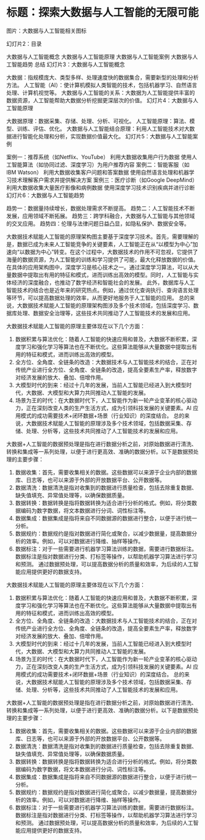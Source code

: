 # 标题：探索大数据与人工智能的无限可能

图片：大数据与人工智能相关图标

幻灯片2：目录

大数据与人工智能概念
大数据与人工智能原理
大数据与人工智能案例
大数据与人工智能趋势
总结
幻灯片3：大数据与人工智能概念

大数据：指规模庞大、类型多样、处理速度快的数据集合，需要新型的处理和分析方法。
人工智能（AI）：使计算机模拟人类智能的技术，包括机器学习、自然语言处理、计算机视觉等。
大数据与人工智能的关系：大数据为人工智能提供丰富的数据资源，人工智能帮助大数据分析挖掘更深层次的价值。
幻灯片4：大数据与人工智能原理

大数据原理：数据采集、存储、处理、分析、可视化。
人工智能原理：算法、模型、训练、评估、优化。
大数据与人工智能结合原理：利用人工智能技术对大数据进行智能化处理和分析，实现数据价值最大化。
幻灯片5：大数据与人工智能案例

案例一：推荐系统（如Netflix、YouTube）
利用大数据收集用户行为数据
使用人工智能算法（如协同过滤、深度学习）为用户推荐内容
案例二：智能客服（如IBM Watson）
利用大数据收集客户问题和答案数据
使用自然语言处理和机器学习技术理解客户需求并提供解决方案
案例三：医疗诊断（如Google DeepMind）
利用大数据收集大量医疗影像和病例数据
使用深度学习技术识别疾病并进行诊断
幻灯片6：大数据与人工智能趋势

趋势一：数据量持续增长，数据处理需求不断提高。
趋势二：人工智能技术不断发展，应用领域不断拓展。
趋势三：跨学科融合，大数据与人工智能与其他领域的交叉应用。
趋势四：伦理与法律问题日益凸显，如隐私保护、数据安全等。


大数据技术赋能人工智能的原理架构图主要基于深度学习技术。首先，需要理解的是，数据已成为未来人工智能竞争的关键要素，人工智能正在从“以模型为中心”加速向“以数据为中心”转变。在这个过程中，大数据技术的作用不可忽视，它提供了海量的数据资源，为人工智能的训练和学习提供了可能，最大化释放数据的价值。
在具体的应用架构图中，深度学习是核心技术之一。通过深度学习算法，可以从大量数据中提取出有用的特征和模式，进而训练出高效的模型。同时，人工智能与实体经济的深度融合，也推动了数字经济和智能社会的发展。
此外，数据库与人工智能技术的结合也是近年来的研究热点。例如，通过优化查询执行、查询语言处理等环节，可以提高数据处理的效率，从而更好地服务于人工智能的应用。
总的来说，大数据技术赋能人工智能的原理架构图涉及多个技术领域，包括深度学习、数据库处理、数据安全治理等，这些技术共同推动了人工智能技术的发展和应用。


大数据技术赋能人工智能的原理主要体现在以下几个方面：
1. 数据积累与算法优化：随着人工智能的快速应用和普及，大数据不断积累，深度学习和强化学习等算法也在不断优化。这些算法能够从大量数据中提取出有用的特征和模式，进而训练出高效的模型。
2. 全方位、全角度、全链条的改造：大数据技术与人工智能技术的结合，正在对传统产业进行全方位、全角度、全链条的改造，提高全要素生产率，释放数字对经济发展的放大、叠加、倍增作用。
3. 大模型时代的到来：经过十几年的发展，当前人工智能已经进入到大模型时代，大数据、大模型和大算力共同推动人工智能的发展。
4. 场景为王的时代：在大数据时代下，人工智能作为新一轮产业变革的核心驱动力，正在深刻改变人类的生产生活方式，成为引领科技发展的关键要素。AI 应用模式的成功需要技术+闭环数据+场景（行业知识）的深度结合。
总的来说，大数据技术赋能人工智能的原理涉及多个技术领域，包括数据采集、存储、处理、分析等，这些技术共同推动了人工智能技术的发展和应用。


大数据+人工智能的数据预处理是指在进行数据分析之前，对原始数据进行清洗、转换和集成等一系列处理，以便于进行更高效、准确的数据分析。以下是数据预处理的主要步骤：
1. 数据收集：首先，需要收集相关的数据。这些数据可以来源于企业内部的数据库、日志等，也可以来源于外部的开放数据平台、公开数据等。
2. 数据清洗：数据清洗是指对收集到的数据进行质量检查，包括去除重复数据、缺失值填充、异常值处理等，以确保数据质量。
3. 数据转换：数据转换是指将数据转换为适合进行分析的格式。例如，将分类数据编码为数字数据，将文本数据进行分词、词性标注等。
4. 数据集成：数据集成是指将来自不同数据源的数据进行整合，以便于进行统一分析。
5. 数据规约：数据规约是指对数据进行简化或聚合，以减少数据量，提高数据分析的效率。例如，可以对数据进行降维、抽样等操作。
6. 数据标注：对于一些需要进行机器学习算法训练的数据，需要进行数据标注。数据标注是指对数据进行分类、打标签等操作，以帮助机器学习算法进行学习和预测。
通过数据预处理，可以提高数据分析的质量和效率，为后续的人工智能应用提供更好的数据支持。



大数据技术赋能人工智能的原理主要体现在以下几个方面：
1. 数据积累与算法优化：随着人工智能的快速应用和普及，大数据不断积累，深度学习和强化学习等算法也在不断优化。这些算法能够从大量数据中提取出有用的特征和模式，进而训练出高效的模型。
2. 全方位、全角度、全链条的改造：大数据技术与人工智能技术的结合，正在对传统产业进行全方位、全角度、全链条的改造，提高全要素生产率，释放数字对经济发展的放大、叠加、倍增作用。
3. 大模型时代的到来：经过十几年的发展，当前人工智能已经进入到大模型时代，大数据、大模型和大算力共同推动人工智能的发展。
4. 场景为王的时代：在大数据时代下，人工智能作为新一轮产业变革的核心驱动力，正在深刻改变人类的生产生活方式，成为引领科技发展的关键要素。AI 应用模式的成功需要技术+闭环数据+场景（行业知识）的深度结合。
总的来说，大数据技术赋能人工智能的原理涉及多个技术领域，包括数据采集、存储、处理、分析等，这些技术共同推动了人工智能技术的发展和应用。


大数据+人工智能的数据预处理是指在进行数据分析之前，对原始数据进行清洗、转换和集成等一系列处理，以便于进行更高效、准确的数据分析。以下是数据预处理的主要步骤：
1. 数据收集：首先，需要收集相关的数据。这些数据可以来源于企业内部的数据库、日志等，也可以来源于外部的开放数据平台、公开数据等。
2. 数据清洗：数据清洗是指对收集到的数据进行质量检查，包括去除重复数据、缺失值填充、异常值处理等，以确保数据质量。
3. 数据转换：数据转换是指将数据转换为适合进行分析的格式。例如，将分类数据编码为数字数据，将文本数据进行分词、词性标注等。
4. 数据集成：数据集成是指将来自不同数据源的数据进行整合，以便于进行统一分析。
5. 数据规约：数据规约是指对数据进行简化或聚合，以减少数据量，提高数据分析的效率。例如，可以对数据进行降维、抽样等操作。
6. 数据标注：对于一些需要进行机器学习算法训练的数据，需要进行数据标注。数据标注是指对数据进行分类、打标签等操作，以帮助机器学习算法进行学习和预测。
通过数据预处理，可以提高数据分析的质量和效率，为后续的人工智能应用提供更好的数据支持。


